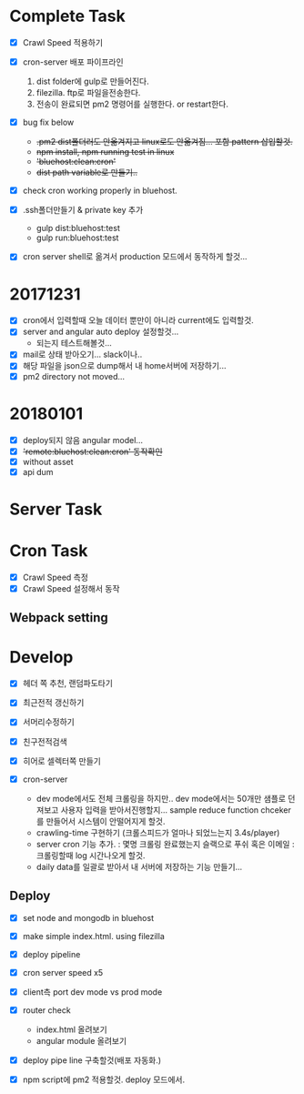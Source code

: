 ​
# Complete Task

- [x] Crawl Speed 적용하기
- [x] cron-server 배포 파이프라인 
    1. dist folder에 gulp로 만들어진다.
    1. filezilla. ftp로 파일을전송한다.
    1. 전송이 완료되면 pm2 명령어를 실행한다. or restart한다.
- [x] bug fix below
    * ~~.pm2 dist폴더러도 안옮겨지고 linux로도 안옮겨짐... 포함 pattern 삽입할것.~~
    * ~~npm install, npm running test in linux~~
    * ~~'bluehost:clean:cron'~~
    * ~~dist path variable로 만들기..~~
- [x] check cron working properly in bluehost.
- [x] .ssh폴더만들기 & private key 추가
    * gulp dist:bluehost:test
    * gulp run:bluehost:test
- [x] cron server shell로 옮겨서 production 모드에서 동작하게 할것...


# 20171231
- [x] cron에서 입력할때 오늘 데이터 뿐만이 아니라 current에도 입력할것.
- [x] server and angular auto deploy 설정할것...
    * 되는지 테스트해볼것...
- [x] mail로 상태 받아오기... slack이나..
- [x] 해당 파일을 json으로 dump해서 내 home서버에 저장하기...
- [x] pm2 directory not moved...

# 20180101
- [x] deploy되지 않음 angular model...
- [x] ~~'remote:bluehost:clean:cron' 동작확인~~
- [x] without asset
- [x] api dum

# Server Task
# Cron Task
- [x] Crawl Speed 측정
- [x] Crawl Speed 설정해서 동작

## Webpack setting

# Develop
- [x] 헤더 쪽 추천, 랜덤파도타기
- [x] 최근전적 갱신하기
- [x] 서머리수정하기
- [x] 친구전적검색
- [x] 히어로 셀렉터쪽 만들기

- [x] cron-server
    * dev mode에서도 전체 크롤링을 하지만.. dev mode에서는 50개만 샘플로 던져보고 사용자 입력을 받아서진행할지... sample reduce function chceker를 만들어서 시스템이 안떨어지게 할것.
    * crawling-time 구현하기 (크롤스피드가 얼마나 되었느는지 3.4s/player)
    * server cron 기능 추가.
		: 몇명 크롤링 완료했는지 슬랙으로 푸쉬 혹은 이메일
		: 크롤링할때 log 시간나오게 할것.
	* daily data를 일괄로 받아서 내 서버에 저장하는 기능 만들기...

## Deploy
- [x] set node and mongodb in bluehost
- [x] make simple index.html. using filezilla
- [x] deploy pipeline
- [x] cron server speed x5
- [x] client측 port dev mode vs prod mode
- [x] router check
    * index.html 올려보기
    * angular module 올려보기
- [x] deploy pipe line 구축할것(배포 자동화.)
- [x] npm script에 pm2 적용할것. deploy 모드에서.








